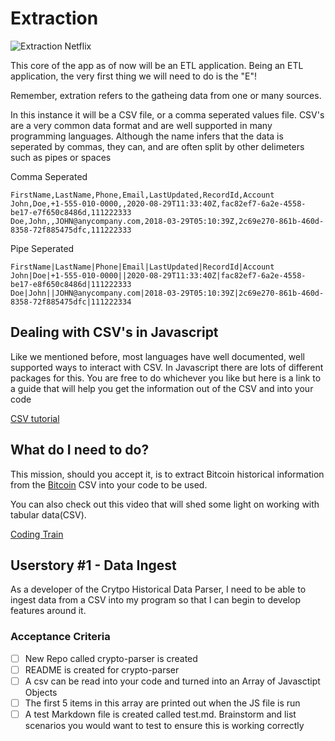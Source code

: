 # Extraction

![Extraction Netflix](https://static01.nyt.com/images/2020/04/25/arts/extraction-anatomy1/extraction-anatomy1-superJumbo.jpg)

This core of the app as of now will be an ETL application. Being an ETL application, the very first thing we will need to do is the "E"!

Remember, extration refers to the gatheing data from one or many sources. 

In this instance it will be a CSV file, or a comma seperated values file. CSV's are a very common data format and are well supported in many programming languages. Although the name infers that the data is seperated by commas, they can, and are often split by other delimeters such as pipes or spaces

Comma Seperated
```csv
FirstName,LastName,Phone,Email,LastUpdated,RecordId,Account
John,Doe,+1-555-010-0000,,2020-08-29T11:33:40Z,fac82ef7-6a2e-4558-be17-e7f650c8486d,111222333
Doe,John,,JOHN@anycompany.com,2018-03-29T05:10:39Z,2c69e270-861b-460d-8358-72f885475dfc,111222333
```

Pipe Seperated
```csv
FirstName|LastName|Phone|Email|LastUpdated|RecordId|Account
John|Doe|+1-555-010-0000||2020-08-29T11:33:40Z|fac82ef7-6a2e-4558-be17-e8f650c8486d|111222333
Doe|John||JOHN@anycompany.com|2018-03-29T05:10:39Z|2c69e270-861b-460d-8358-72f885475dfc|111222334
```

## Dealing with CSV's in Javascript

Like we mentioned before, most languages have well documented, well supported ways to interact with CSV. In Javascript there are lots of different packages for this. You are free to do whichever you like but here is a link to a guide that will help you get the information out of the CSV and into your code

[CSV tutorial](https://stackabuse.com/reading-and-writing-csv-files-with-node-js/)

## What do I need to do?

This mission, should you accept it, is to extract Bitcoin historical information from the [Bitcoin](./coin_Bitcoin.csv) CSV into your code to be used.

You can also check out this video that will shed some light on working with tabular data(CSV).

[Coding Train](https://www.youtube.com/watch?v=RfMkdvN-23o)

## Userstory #1 - Data Ingest

As a developer of the Crytpo Historical Data Parser, I need to be able to ingest data from a CSV into my program so that I can begin to develop features around it.

### Acceptance Criteria
- [ ] New Repo called crypto-parser is created
- [ ] README is created for crypto-parser
- [ ] A csv can be read into your code and turned into an Array of Javasctipt Objects
- [ ] The first 5 items in this array are printed out when the JS file is run
- [ ] A test Markdown file is created called test.md. Brainstorm and list scenarios you would want to test to ensure this is working correctly
